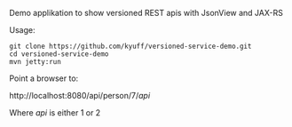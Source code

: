 Demo applikation to show versioned REST apis with JsonView and JAX-RS

Usage:

    git clone https://github.com/kyuff/versioned-service-demo.git
    cd versioned-service-demo
    mvn jetty:run

Point a browser to:

http://localhost:8080/api/person/7/_api_

Where _api_ is either 1 or 2